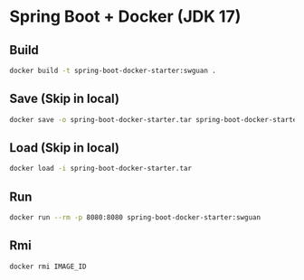 # Spring Boot + Docker (JDK 17)

## Build
```bash
docker build -t spring-boot-docker-starter:swguan .
```

## Save (Skip in local)
```bash
docker save -o spring-boot-docker-starter.tar spring-boot-docker-starter:swguan
```

## Load (Skip in local)
```bash
docker load -i spring-boot-docker-starter.tar
```

## Run
```bash
docker run --rm -p 8080:8080 spring-boot-docker-starter:swguan
```

## Rmi
```bash
docker rmi IMAGE_ID
```